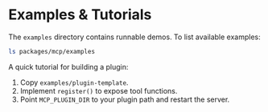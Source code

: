 # Examples & Tutorials

The `examples` directory contains runnable demos. To list available examples:
```bash
ls packages/mcp/examples
```

A quick tutorial for building a plugin:
1. Copy `examples/plugin-template`.
2. Implement `register()` to expose tool functions.
3. Point `MCP_PLUGIN_DIR` to your plugin path and restart the server.

